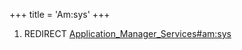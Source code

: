 +++
title = 'Am:sys'
+++

1.  REDIRECT
    [Application_Manager_Services#am:sys](Application_Manager_Services#amsys "wikilink")
